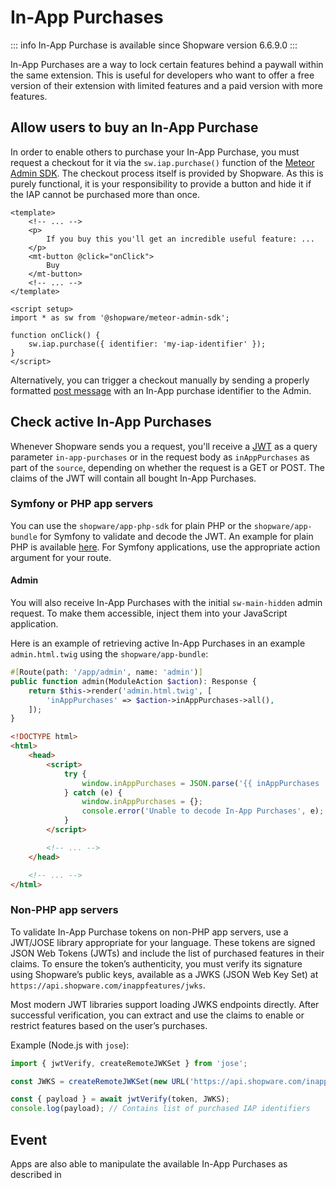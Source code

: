 # In-App Purchases

::: info
In-App Purchase is available since Shopware version 6.6.9.0
:::

In-App Purchases are a way to lock certain features behind a paywall within the same extension.
This is useful for developers who want to offer a free version of their extension with limited features and a paid version with more features.

<PageRef page="../../../concepts/framework/in-app-purchases.md" title="In-App purchases concept" />

## Allow users to buy an In-App Purchase

In order to enable others to purchase your In-App Purchase, you must request a checkout for it via the `sw.iap.purchase()` function of the [Meteor Admin SDK](https://github.com/shopware/meteor/tree/main/packages/admin-sdk).
The checkout process itself is provided by Shopware.
As this is purely functional, it is your responsibility to provide a button and hide it if the IAP cannot be purchased more than once.

```vue
<template>
    <!-- ... -->
    <p>
        If you buy this you'll get an incredible useful feature: ...
    </p>
    <mt-button @click="onClick">
        Buy
    </mt-button>
    <!-- ... -->
</template>

<script setup>
import * as sw from '@shopware/meteor-admin-sdk';

function onClick() {
    sw.iap.purchase({ identifier: 'my-iap-identifier' });
}
</script>
```

Alternatively, you can trigger a checkout manually by sending a properly formatted
[post message](https://developer.mozilla.org/en-US/docs/Web/API/Window/postMessage) with an In-App purchase identifier to the Admin.


## Check active In-App Purchases

Whenever Shopware sends you a request, you'll receive a [JWT](../../../../concepts/framework/in-app-purchases.md#token) as a query parameter `in-app-purchases` or in the request body as `inAppPurchases` as part of the `source`, depending on whether the request is a GET or POST. The claims of the JWT will contain all bought In-App Purchases.

### Symfony or PHP app servers

You can use the `shopware/app-php-sdk` for plain PHP or the `shopware/app-bundle` for Symfony to validate and decode the JWT.
An example for plain PHP is available [here](https://github.com/shopware/app-php-sdk/blob/main/examples/index.php).
For Symfony applications, use the appropriate action argument for your route.

#### Admin

You will also receive In-App Purchases with the initial `sw-main-hidden` admin request.
To make them accessible, inject them into your JavaScript application.

Here is an example of retrieving active In-App Purchases in an example `admin.html.twig` using the `shopware/app-bundle`:

```php
#[Route(path: '/app/admin', name: 'admin')]
public function admin(ModuleAction $action): Response {
    return $this->render('admin.html.twig', [
        'inAppPurchases' => $action->inAppPurchases->all(),
    ]);
}
```

```html
<!DOCTYPE html>
<html>
    <head>
        <script>
            try {
                window.inAppPurchases = JSON.parse('{{ inAppPurchases | json_encode | raw }}');
            } catch (e) {
                window.inAppPurchases = {};
                console.error('Unable to decode In-App Purchases', e);
            }
        </script>

        <!-- ... -->
    </head>

    <!-- ... -->
</html>
```

### Non-PHP app servers

To validate In-App Purchase tokens on non-PHP app servers, use a JWT/JOSE library appropriate for your language.
These tokens are signed JSON Web Tokens (JWTs) and include the list of purchased features in their claims. To ensure the token’s authenticity,
you must verify its signature using Shopware’s public keys, available as a JWKS (JSON Web Key Set) at `https://api.shopware.com/inappfeatures/jwks`.

Most modern JWT libraries support loading JWKS endpoints directly. After successful verification, you can extract and use the claims to enable or restrict features based on the user’s purchases.

Example (Node.js with `jose`):

```js
import { jwtVerify, createRemoteJWKSet } from 'jose';

const JWKS = createRemoteJWKSet(new URL('https://api.shopware.com/inappfeatures/jwks'));

const { payload } = await jwtVerify(token, JWKS);
console.log(payload); // Contains list of purchased IAP identifiers
```

## Event

Apps are also able to manipulate the available In-App Purchases as described in
<PageRef page="../../apps/gateways/in-app-purchase/in-app-purchase-gateway.md" title="In App purchase gateway" />
